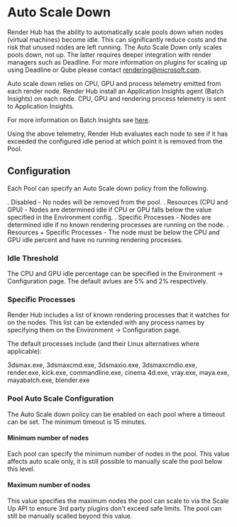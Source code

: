 # Auto Scale Down

Render Hub has the ability to automatically scale pools down when nodes (virtual machines) become idle.  This can significantly reduce costs and the risk that unused nodes are left running.  The Auto Scale Down only scales pools down, not up.  The latter requires deeper integration with render managers such as Deadline.  For more information on plugins for scaling up using Deadline or Qube please contact rendering@microsoft.com.

Auto scale down relies on CPU, GPU and process telemetry emitted from each render node.  Render Hub install an Application Insights agent (Batch Insights) on each node.  CPU, GPU and rendering process telemetry is sent to Application Insights.

For more information on Batch Insights see [here](https://github.com/Azure/batch-insights).

Using the above telemetry, Render Hub evaluates each node to see if it has exceeded the configured idle period at which point it is removed from the Pool.

## Configuration

Each Pool can specify an Auto Scale down policy from the following.

. Disabled - No nodes will be removed from the pool.
. Resources (CPU and GPU) - Nodes are determined idle if CPU or GPU falls below the value specified in the Environment config.
. Specific Processes - Nodes are determined idle if no known rendering processes are running on the node.
. Resources + Specific Processes - The node must be below the CPU and GPU idle percent and have no running rendering processes.

### Idle Threshold

The CPU and GPU idle percentage can be specified in the Environment -> Configuration page.  The default avlues are 5% and 2% respectively.

### Specific Processes

Render Hub includes a list of known rendering processes that it watches for on the nodes.  This list can be extended with any process names by specifying them on the Environment -> Configuration page.

The default processes include (and their Linux alternatives where applicable):

3dsmax.exe, 3dsmaxcmd.exe, 3dsmaxio.exe, 3dsmaxcmdio.exe, render.exe, kick.exe, commandline.exe, cinema 4d.exe, vray.exe, maya.exe, mayabatch.exe, blender.exe

### Pool Auto Scale Configuration

The Auto Scale down policy can be enabled on each pool where a timeout can be set.  The minimum timeout is 15 minutes.

#### Minimum number of nodes

Each pool can specify the minimum number of nodes in the pool.  This value affects auto scale only, it is still possible to manually scale the pool below this level.

#### Maximum number of nodes

This value specifies the maximum nodes the pool can scale to via the Scale Up API to ensure 3rd party plugins don't exceed safe limits.  The pool can still be manually scalled beyond this value.
